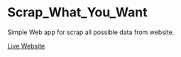 # Scrap_What_You_Want
Simple Web app for scrap all possible data  from website.


[Live Website](https://srcapwyw.herokuapp.com/)

